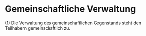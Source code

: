 # Gemeinschaftliche Verwaltung

(1) Die Verwaltung des gemeinschaftlichen Gegenstands steht den Teilhabern gemeinschaftlich zu.